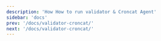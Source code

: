 ```yaml
---
description: 'How How to run validator & Croncat Agent'
sidebar: 'docs'
prev: '/docs/validator-croncat/'
next: '/docs/validator-croncat/'
---
```


